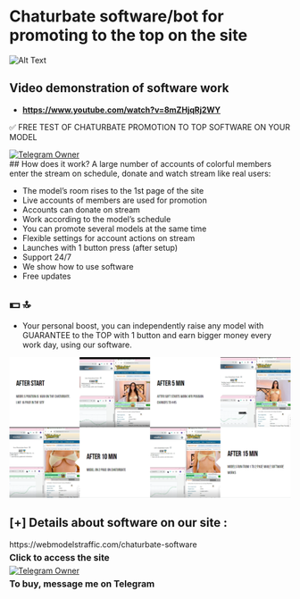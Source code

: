 # Chaturbate software/bot for promoting to the top on the site



![Alt Text](https://i.ibb.co/fCGmBtx/image.png)

## Video demonstration of software work

- **https://www.youtube.com/watch?v=8mZHjqRj2WY**

✅ FREE TEST OF CHATURBATE PROMOTION TO TOP SOFTWARE ON YOUR MODEL 
<div>
    <a href="https://t.me/taras_cn">
      <img src="https://img.shields.io/badge/FREE TEST-👤-blue?style=for-the-badge&logo=telegram" alt="Telegram Owner">
    </a>
</div>   
## How does it work?
A large number of accounts of colorful members enter the stream on schedule, donate and watch stream like real users:

- The model’s room rises to the 1st page of the site
- Live accounts of members are used for promotion
- Accounts can donate on stream
- Work according to the model’s schedule
- You can promote several models at the same time
- Flexible settings for account actions on stream
- Launches with 1 button press (after setup)
- Support 24/7
- We show how to use software
- Free updates

## 💵 🔝

- Your personal boost, you can independently raise any model with GUARANTEE to the TOP with 1 button and earn bigger money every work day, using our software.

![Alt Text](/foto.png)

## [+] Details about software on our site :
  <div>
    https://webmodelstraffic.com/chaturbate-software
    <p style="font-weight: bold; font-size: 16px; margin: 5px 0;">Click to access the site</p>
  </div>
    <div>
    <a href="https://t.me/Chaturbate_Software_bot">
      <img src="https://img.shields.io/badge/Telegram-👤-blue?style=for-the-badge&logo=telegram" alt="Telegram Owner">
    </a>
    <p style="font-weight: bold; font-size: 16px; margin: 5px 0;">To buy, message me on Telegram</p>
  </div>
</div>
